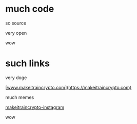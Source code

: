 # much code

so source

very open

wow

# such links

very doge

[www.makeitraincrypto.com](https://makeitraincrypto.com)

much memes

[makeitraincrypto-instagram](https://instagram.com/makeitraincrypto)

wow

